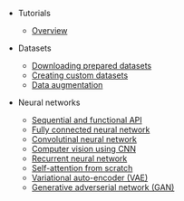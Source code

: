 - Tutorials

  - [Overview](tutorials/)

- Datasets

  - [Downloading prepared datasets]()
  - [Creating custom datasets]()
  - [Data augmentation]()

- Neural networks

  - [Sequential and functional API]()
  - [Fully connected neural network]()
  - [Convolutinal neural network]()
  - [Computer vision using CNN]()
  - [Recurrent neural network]()
  - [Self-attention from scratch]()
  - [Variational auto-encoder (VAE)]()
  - [Generative adverserial network (GAN)]()
